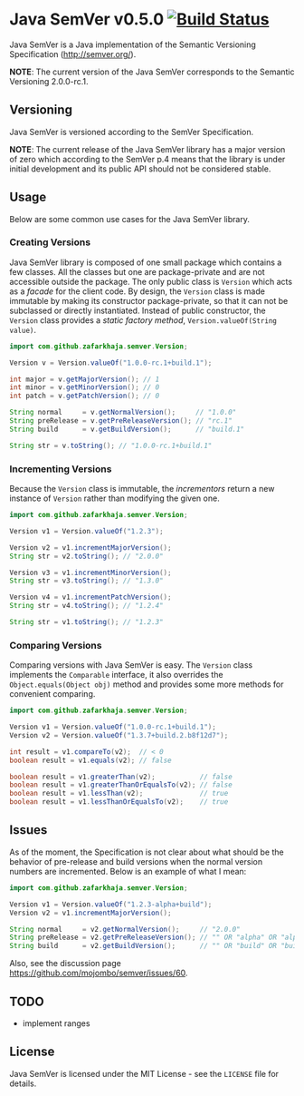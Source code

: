 Java SemVer v0.5.0 [![Build Status](https://travis-ci.org/zafarkhaja/java-semver.png)](https://travis-ci.org/zafarkhaja/java-semver)
==================

Java SemVer is a Java implementation of the Semantic Versioning Specification 
(http://semver.org/).

**NOTE**: The current version of the Java SemVer corresponds to the Semantic 
Versioning 2.0.0-rc.1.


Versioning
----------
Java SemVer is versioned according to the SemVer Specification.

**NOTE**: The current release of the Java SemVer library has a major version of 
zero which according to the SemVer p.4 means that the library is under initial 
development and its public API should not be considered stable.


Usage
-----
Below are some common use cases for the Java SemVer library.

### Creating Versions ###
Java SemVer library is composed of one small package which contains a few 
classes. All the classes but one are package-private and are not accessible 
outside the package. The only public class is `Version` which acts as a 
_facade_ for the client code. By design, the `Version` class is made immutable 
by making its constructor package-private, so that it can not be subclassed or 
directly instantiated. Instead of public constructor, the `Version` class 
provides a _static factory method_, `Version.valueOf(String value)`.

```java
import com.github.zafarkhaja.semver.Version;

Version v = Version.valueOf("1.0.0-rc.1+build.1");

int major = v.getMajorVersion(); // 1
int minor = v.getMinorVersion(); // 0
int patch = v.getPatchVersion(); // 0

String normal     = v.getNormalVersion();     // "1.0.0"
String preRelease = v.getPreReleaseVersion(); // "rc.1"
String build      = v.getBuildVersion();      // "build.1"

String str = v.toString(); // "1.0.0-rc.1+build.1"
```

### Incrementing Versions ###
Because the `Version` class is immutable, the _incrementors_ return a new 
instance of `Version` rather than modifying the given one.

```java
import com.github.zafarkhaja.semver.Version;

Version v1 = Version.valueOf("1.2.3");

Version v2 = v1.incrementMajorVersion();
String str = v2.toString(); // "2.0.0"

Version v3 = v1.incrementMinorVersion();
String str = v3.toString(); // "1.3.0"

Version v4 = v1.incrementPatchVersion();
String str = v4.toString(); // "1.2.4"

String str = v1.toString(); // "1.2.3"
```

### Comparing Versions ###
Comparing versions with Java SemVer is easy. The `Version` class implements the 
`Comparable` interface, it also overrides the `Object.equals(Object obj)` method 
and provides some more methods for convenient comparing.

```java
import com.github.zafarkhaja.semver.Version;

Version v1 = Version.valueOf("1.0.0-rc.1+build.1");
Version v2 = Version.valueOf("1.3.7+build.2.b8f12d7");

int result = v1.compareTo(v2);  // < 0
boolean result = v1.equals(v2); // false

boolean result = v1.greaterThan(v2);           // false
boolean result = v1.greaterThanOrEqualsTo(v2); // false
boolean result = v1.lessThan(v2);              // true
boolean result = v1.lessThanOrEqualsTo(v2);    // true
```


Issues
------
As of the moment, the Specification is not clear about what should be the 
behavior of pre-release and build versions when the normal version numbers are 
incremented. Below is an example of what I mean:

```java
import com.github.zafarkhaja.semver.Version;

Version v1 = Version.valueOf("1.2.3-alpha+build");
Version v2 = v1.incrementMajorVersion();

String normal     = v2.getNormalVersion();     // "2.0.0"
String preRelease = v2.getPreReleaseVersion(); // "" OR "alpha" OR "alpha1" OR "alpha2" ?
String build      = v2.getBuildVersion();      // "" OR "build" OR "build1" OR "build2" ?
```
Also, see the discussion page https://github.com/mojombo/semver/issues/60.


TODO
----
* implement ranges


License
-------
Java SemVer is licensed under the MIT License - see the `LICENSE` file for details.

